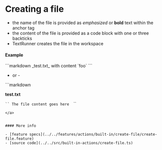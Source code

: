 # Creating a file

- the name of the file is provided as _emphasized_ or **bold** text within the anchor tag
- the content of the file is provided as a code block with one or three backticks
- TextRunner creates the file in the workspace

#### Example

<a textrun="run-markdown-in-textrun">
```markdown
<a textrun="create-file">
_test.txt_ with content `foo`
</a>
```
</a>

- or -

<a textrun="run-markdown-in-textrun">
```markdown
<a textrun="create-file">

**test.txt**

`​``
The file content goes here 
`​``
</a>

```
</a>


#### More info

- [feature specs](../../features/actions/built-in/create-file/create-file.feature)
- [source code](../../src/built-in-actions/create-file.ts)
```
